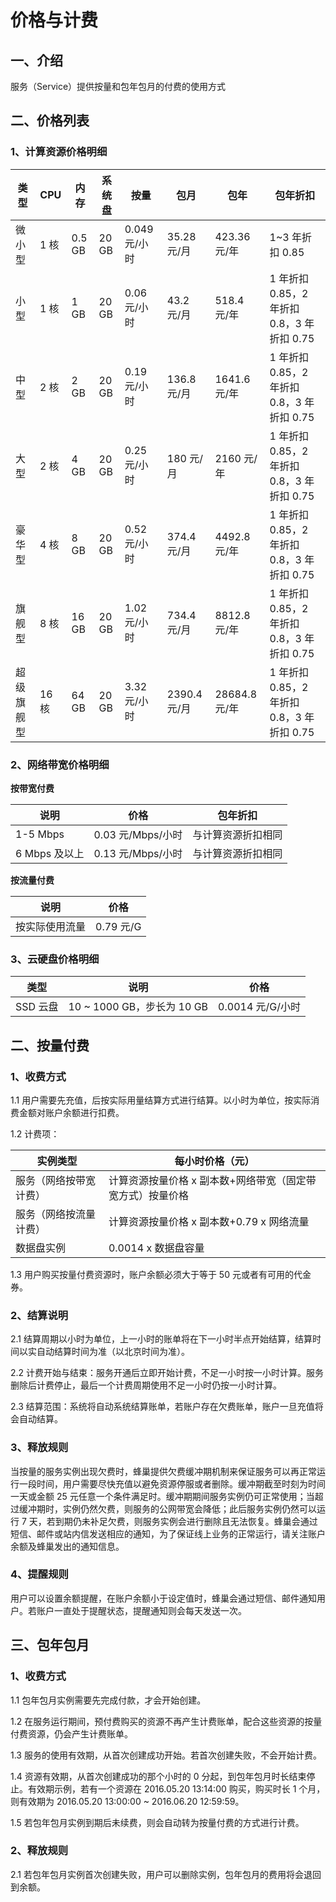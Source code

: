 # 价格与计费

## 一、介绍 

服务（Service）提供按量和包年包月的付费的使用方式

## 二、价格列表 

### 1、计算资源价格明细 

|    类型    |  CPU  |  内存  | 系统盘 |      按量     |     包月     |      包年     |                  包年折扣                  |
|------------|-------|--------|--------|---------------|--------------|---------------|--------------------------------------------|
| 微小型     | 1 核  | 0.5 GB | 20 GB  | 0.049 元/小时 | 35.28 元/月  | 423.36 元/年  | 1~3 年折扣 0.85                            |
| 小型       | 1 核  | 1 GB   | 20 GB  | 0.06 元/小时  | 43.2 元/月   | 518.4 元/年   | 1 年折扣 0.85，2 年折扣 0.8，3 年折扣 0.75 |
| 中型       | 2 核  | 2 GB   | 20 GB  | 0.19 元/小时  | 136.8 元/月  | 1641.6 元/年  | 1 年折扣 0.85，2 年折扣 0.8，3 年折扣 0.75 |
| 大型       | 2 核  | 4 GB   | 20 GB  | 0.25 元/小时  | 180 元/月    | 2160 元/年    | 1 年折扣 0.85，2 年折扣 0.8，3 年折扣 0.75 |
| 豪华型     | 4 核  | 8 GB   | 20 GB  | 0.52 元/小时  | 374.4 元/月  | 4492.8 元/年  | 1 年折扣 0.85，2 年折扣 0.8，3 年折扣 0.75 |
| 旗舰型     | 8 核  | 16 GB  | 20 GB  | 1.02 元/小时  | 734.4 元/月  | 8812.8 元/年  | 1 年折扣 0.85，2 年折扣 0.8，3 年折扣 0.75 |
| 超级旗舰型 | 16 核 | 64 GB  | 20 GB  | 3.32 元/小时  | 2390.4 元/月 | 28684.8 元/年 | 1 年折扣 0.85，2 年折扣 0.8，3 年折扣 0.75 |

### 2、网络带宽价格明细 

**按带宽付费**

|      说明     |        价格       |      包年折扣      |
|---------------|-------------------|--------------------|
| 1-5 Mbps      | 0.03 元/Mbps/小时 | 与计算资源折扣相同 |
| 6 Mbps 及以上 | 0.13 元/Mbps/小时 | 与计算资源折扣相同 |

**按流量付费**

|      说明      |    价格   |
|----------------|-----------|
| 按实际使用流量 | 0.79 元/G |

### 3、云硬盘价格明细 

|   类型   |            说明            |       价格       |
|----------|----------------------------|------------------|
| SSD 云盘 | 10 ~ 1000 GB，步长为 10 GB | 0.0014 元/G/小时 |

## 二、按量付费 

### 1、收费方式

1.1 用户需要先充值，后按实际用量结算方式进行结算。以小时为单位，按实际消费金额对账户余额进行扣费。

1.2 计费项：

|        实例类型        |                      每小时价格（元）                      |
|------------------------|------------------------------------------------------------|
| 服务（网络按带宽计费） | 计算资源按量价格 x 副本数+网络带宽（固定带宽方式）按量价格 |
| 服务（网络按流量计费） | 计算资源按量价格 x 副本数+0.79 x 网络流量                  |
| 数据盘实例             | 0.0014 x 数据盘容量                                        |

1.3 用户购买按量付费资源时，账户余额必须大于等于 50 元或者有可用的代金券。

### 2、结算说明 

2.1 结算周期以小时为单位，上一小时的账单将在下一小时半点开始结算，结算时间以实自动结算时间为准（以北京时间为准）。

2.2 计费开始与结束：服务开通后立即开始计费，不足一小时按一小时计算。服务删除后计费停止，最后一个计费周期使用不足一小时仍按一小时计算。

2.3 结算范围：系统将自动系统结算账单，若账户存在欠费账单，账户一旦充值将会自动结算。

### 3、释放规则 

当按量的服务实例出现欠费时，蜂巢提供欠费缓冲期机制来保证服务可以再正常运行一段时间，用户需要尽快充值以避免资源停服或者删除。缓冲期截至时刻为时间一天或金额 25 元任意一个条件满足时。缓冲期期间服务实例仍可正常使用；当超过缓冲期时，实例仍然欠费，则服务的公网带宽会降低；此后服务实例仍然可以运行 7 天，若到期仍未补足欠费，则服务实例会进行删除且无法恢复。蜂巢会通过短信、邮件或站内信发送相应的通知，为了保证线上业务的正常运行，请关注账户余额及蜂巢发出的通知信息。

### 4、提醒规则 

用户可以设置余额提醒，在账户余额小于设定值时，蜂巢会通过短信、邮件通知用户。若账户一直处于提醒状态，提醒通知则会每天发送一次。

## 三、包年包月

### 1、收费方式  

1.1 包年包月实例需要先完成付款，才会开始创建。

1.2 在服务运行期间，预付费购买的资源不再产生计费账单，配合这些资源的按量付费资源，仍会产生计费账单。

1.3 服务的使用有效期，从首次创建成功开始。若首次创建失败，不会开始计费。

1.4 资源有效期，从首次创建成功的那个小时的 0 分起，到包年包月时长结束停止。有效期示例，若有一个资源在 2016.05.20 13:14:00 购买，购买时长 1 个月，则有效期为 2016.05.20 13:00:00 ~ 2016.06.20 12:59:59。

1.5 若包年包月实例到期后未续费，则会自动转为按量付费的方式进行计费。

### 2、释放规则 

2.1 若包年包月实例首次创建失败，用户可以删除实例，包年包月的费用将会退回到余额。

